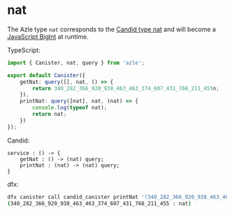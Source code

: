 # nat

The Azle type `nat` corresponds to the [Candid type nat](https://internetcomputer.org/docs/current/references/candid-ref#type-nat) and will become a [JavaScript BigInt](https://developer.mozilla.org/en-US/docs/Web/JavaScript/Reference/Global_Objects/BigInt) at runtime.

TypeScript:

```typescript
import { Canister, nat, query } from 'azle';

export default Canister({
    getNat: query([], nat, () => {
        return 340_282_366_920_938_463_463_374_607_431_768_211_455n;
    }),
    printNat: query([nat], nat, (nat) => {
        console.log(typeof nat);
        return nat;
    })
});
```

Candid:

```
service : () -> {
    getNat : () -> (nat) query;
    printNat : (nat) -> (nat) query;
}
```

dfx:

```bash
dfx canister call candid_canister printNat '(340_282_366_920_938_463_463_374_607_431_768_211_455 : nat)'
(340_282_366_920_938_463_463_374_607_431_768_211_455 : nat)
```
